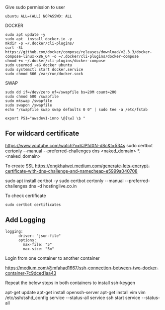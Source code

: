 Give sudo permission to user
```shell
ubuntu ALL=(ALL) NOPASSWD: ALL
```

DOCKER
```shell
sudo apt update -y
sudo apt  install docker.io -y
mkdir -p ~/.docker/cli-plugins/
curl -SL https://github.com/docker/compose/releases/download/v2.3.3/docker-compose-linux-x86_64 -o ~/.docker/cli-plugins/docker-compose
chmod +x ~/.docker/cli-plugins/docker-compose
sudo usermod -aG docker ubuntu
sudo systemctl start docker.service
sudo chmod 666 /var/run/docker.sock

```

SWAP
```shell
sudo dd if=/dev/zero of=/swapfile bs=20M count=200
sudo chmod 600 /swapfile
sudo mkswap /swapfile
sudo swapon /swapfile
echo "/swapfile swap swap defaults 0 0" | sudo tee -a /etc/fstab
```

```shell
export PS1="awsdev1-inno \@[\w] \$ "
```

## For wildcard certificate
https://www.youtube.com/watch?v=VJPfdXN-dSc&t=534s
sudo certbot certonly --manual --preferred-challenges dns <naked_domain> *.<naked_domain>

To create SSL 
https://ongkhaiwei.medium.com/generate-lets-encrypt-certificate-with-dns-challenge-and-namecheap-e5999a040708

sudo apt install certbot -y
sudo certbot certonly --manual --preferred-challenges dns -d hostinglive.co.in

To check certificate 
```shell
sudo certbot certificates
```

## Add Logging 

```shell
logging:
      driver: "json-file"
      options:
        max-file: "5"
        max-size: "5m"
```

Login from one container to another container 

https://medium.com/@mfahad1667/ssh-connection-between-two-docker-container-7c9dced1aa43 

Repeat the below steps in both containers to install ssh-keygen 

apt-get update
apt-get install openssh-server
apt-get install vim
vim /etc/ssh/sshd_config
service --status-all
service ssh start
service --status-all
